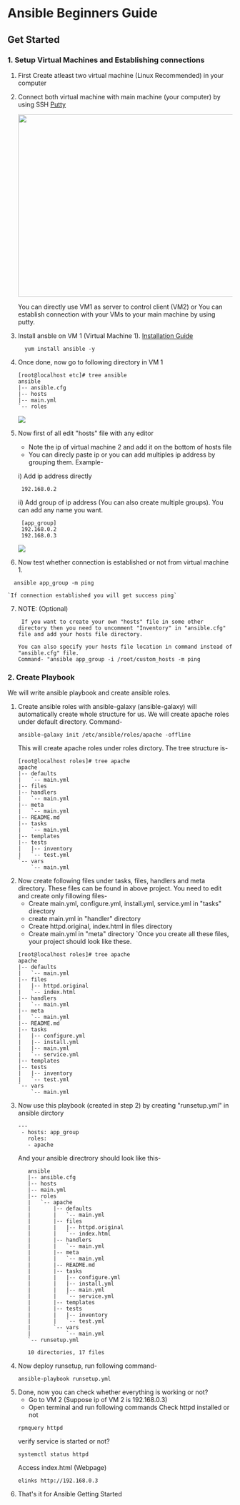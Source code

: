 # Ansible Beginners Guide

## Get Started

### 1. Setup Virtual Machines and Establishing connections
1. First Create atleast two virtual machine (Linux Recommended) in your computer
2. Connect both virtual machine with main machine (your computer) by using SSH [Putty](https://www.putty.org/)
  
     <a href="url"><img src="https://github.com/Dipeshpal/Ansible-Beginners-Guide/blob/master/Raw%20Images/1.PNG" align="center" height="408" width="608" ></a>
  
      You can directly use VM1 as server to control client (VM2) or You can establish connection with your VMs to your main machine by using putty.
  
3. Install ansble on VM 1 (Virtual Machine 1). [Installation Guide](https://www.edureka.co/blog/install-ansible/)
    ```
      yum install ansible -y
    ```
4. Once done, now go to following directory in VM 1
    ```
    [root@localhost etc]# tree ansible
    ansible
    |-- ansible.cfg
    |-- hosts
    |-- main.yml
    `-- roles
    ```
     <a href="url"><img src="https://github.com/Dipeshpal/Ansible-Beginners-Guide/blob/master/Raw%20Images/2.PNG" align="center"></a>

5. Now first of all edit "hosts" file with any editor
   * Note the ip of virtual machine 2 and add it on the bottom of hosts file
   * You can direcly paste ip or you can add multiples ip address by grouping them. Example-
   
   i) Add ip address directly
   ```
    192.168.0.2
   ```
   ii) Add group of ip address (You can also create multiple groups). You can add any name you want.
   ```
    [app_group]
    192.168.0.2
    192.168.0.3
   ```
    <a href="url"><img src="https://github.com/Dipeshpal/Ansible-Beginners-Guide/blob/master/Raw%20Images/3.PNG" align="center"></a>

5. Now test whether connection is established or not from virtual machine 1.
  ```
    ansible app_group -m ping
  ```
    `If connection established you will get success ping`
7. NOTE: (Optional)
   ```
    If you want to create your own "hosts" file in some other directory then you need to uncomment "Inventory" in "ansible.cfg" file and add your hosts file directory.
   ```
   ```
   You can also specify your hosts file location in command instead of "ansible.cfg" file.
   Command- "ansible app_group -i /root/custom_hosts -m ping
   ```
### 2. Create Playbook
We will write ansible playbook and create ansible roles.
1. Create ansible roles with ansible-galaxy (ansible-galaxy) will automatically create whole structure for us.
We will create apache roles under default directory. Command-
    ```
    ansible-galaxy init /etc/ansible/roles/apache -offline
    ```
    This will create apache roles under roles dirctory. The tree structure is-
    ```
    [root@localhost roles]# tree apache
    apache
    |-- defaults
    |   `-- main.yml
    |-- files
    |-- handlers
    |   `-- main.yml
    |-- meta
    |   `-- main.yml
    |-- README.md
    |-- tasks
    |   `-- main.yml
    |-- templates
    |-- tests
    |   |-- inventory
    |   `-- test.yml
    `-- vars
        `-- main.yml
    ```
2. Now create following files under tasks, files, handlers and meta directory. These files can be found in above project. You need to edit and create only fillowing files-
   * Create main.yml, configure.yml, install.yml, service.yml in "tasks" directory
   * create main.yml in "handler" directory
   * Create httpd.original, index.html in files directory
   * Create main.yml in "meta" directory
   `Once you create all these files, your project should look like these.
    ```
    [root@localhost roles]# tree apache
    apache
    |-- defaults
    |   `-- main.yml
    |-- files
    |   |-- httpd.original
    |   `-- index.html
    |-- handlers
    |   `-- main.yml
    |-- meta
    |   `-- main.yml
    |-- README.md
    |-- tasks
    |   |-- configure.yml
    |   |-- install.yml
    |   |-- main.yml
    |   `-- service.yml
    |-- templates
    |-- tests
    |   |-- inventory
    |   `-- test.yml
    `-- vars
        `-- main.yml

    ```
3. Now use this playbook (created in step 2) by creating "runsetup.yml" in ansible dirctory
   ```
   ---
    - hosts: app_group
      roles:
      - apache
   ```
   And your ansible directrory should look like this-
   ```
      ansible
      |-- ansible.cfg
      |-- hosts
      |-- main.yml
      |-- roles
      |   `-- apache
      |       |-- defaults
      |       |   `-- main.yml
      |       |-- files
      |       |   |-- httpd.original
      |       |   `-- index.html
      |       |-- handlers
      |       |   `-- main.yml
      |       |-- meta
      |       |   `-- main.yml
      |       |-- README.md
      |       |-- tasks
      |       |   |-- configure.yml
      |       |   |-- install.yml
      |       |   |-- main.yml
      |       |   `-- service.yml
      |       |-- templates
      |       |-- tests
      |       |   |-- inventory
      |       |   `-- test.yml
      |       `-- vars
      |           `-- main.yml
      `-- runsetup.yml

      10 directories, 17 files
   ```
4. Now deploy runsetup, run following command-
   ```
   ansible-playbook runsetup.yml
   ```
5. Done, now you can check whether everything is working or not?
   * Go to VM 2 (Suppose ip of VM 2 is 192.168.0.3)
   * Open terminal and run following commands
   Check httpd installed or not
   ```
   rpmquery httpd
   ```
   verify service is started or not?
   ```
   systemctl status httpd
   ```
   Access index.html (Webpage)
   ```
   elinks http://192.168.0.3
   ```
5. That's it for Ansible Getting Started
